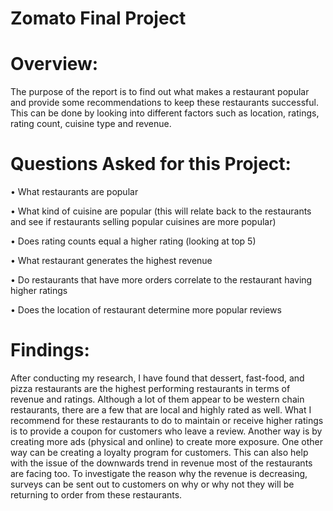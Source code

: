 # Zomato Final Project

# Overview:

The purpose of the report is to find out what makes a restaurant popular and provide some recommendations to keep these restaurants successful. This can be done by looking into different factors such as location, ratings, rating count, cuisine type and revenue.

# Questions Asked for this Project:

• What restaurants are popular

• What kind of cuisine are popular (this will relate back to the restaurants and see if restaurants selling popular cuisines are more popular)

• Does rating counts equal a higher rating (looking at top 5)

• What restaurant generates the highest revenue

• Do restaurants that have more orders correlate to the restaurant having higher ratings

• Does the location of restaurant determine more popular reviews

# Findings:

After conducting my research, I have found that dessert, fast-food, and pizza restaurants are the highest performing restaurants in terms of revenue and ratings. Although a lot of them appear to be western chain restaurants, there are a few that are local and highly rated as well. What I recommend for these restaurants to do to maintain or receive higher ratings is to provide a coupon for customers who leave a review. Another way is by creating more ads (physical and online) to create more exposure. One other way can be creating a loyalty program for customers. This can also help with the issue of the downwards trend in revenue most of the restaurants are facing too. To investigate the reason why the revenue is decreasing, surveys can be sent out to customers on why or why not they will be returning to order from these restaurants.
